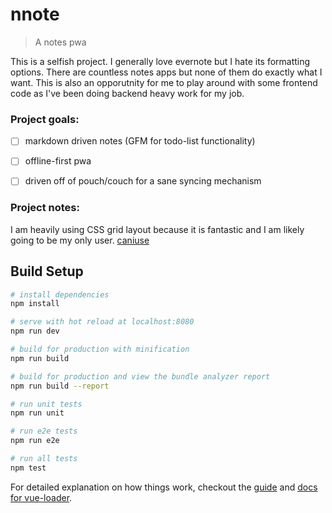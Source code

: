 # nnote

> A notes pwa

This is a selfish project. I generally love evernote but I hate its formatting
options. There are countless notes apps but none of them do exactly what I
want. This is also an opporutnity for me to play around with some frontend code
as I've been doing backend heavy work for my job.

### Project goals:
- [ ] markdown driven notes (GFM for todo-list functionality)
- [ ] offline-first pwa
- [ ] driven off of pouch/couch for a sane syncing mechanism


### Project notes: 
I am heavily using CSS grid layout because it is fantastic and I
am likely going to be my only user.
[caniuse](http://caniuse.com/css-grid/embed)

## Build Setup

``` bash
# install dependencies
npm install

# serve with hot reload at localhost:8080
npm run dev

# build for production with minification
npm run build

# build for production and view the bundle analyzer report
npm run build --report

# run unit tests
npm run unit

# run e2e tests
npm run e2e

# run all tests
npm test
```

For detailed explanation on how things work, checkout the [guide](http://vuejs-templates.github.io/webpack/) and [docs for vue-loader](http://vuejs.github.io/vue-loader).

